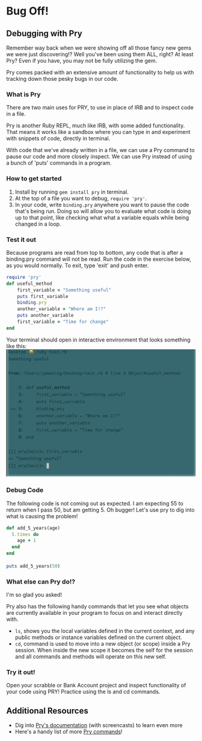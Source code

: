 # Bug Off!
## Debugging with Pry


Remember way back when we were showing off all those fancy new gems we were just discovering!? Well you've been using them ALL, right? At least Pry? Even if you have, you may not be fully utilizing the gem.

Pry comes packed with an extensive amount of functionality to help us with tracking down those pesky bugs in our code.


### What is Pry
There are two main uses for PRY, to use in place of IRB and to inspect code in a file.

Pry is another Ruby REPL, much like IRB, with some added functionality. That means it works like a sandbox where you can type in and experiment with snippets of code, directly in terminal.

With code that we've already written in a file, we can use a Pry command to pause our code and more closely inspect. We can use Pry instead of using a bunch of 'puts' commands in a program.



### How to get started

1. Install by running `` gem install pry `` in terminal.
1. At the top of a file you want to debug, `` require 'pry' ``.
1. In your code, write ``binding.pry`` anywhere you want to pause the code that's being run. Doing so will allow you to evaluate what code is doing up to that point, like checking what what a variable equals while being changed in a loop.



### Test it out

Because programs are read from top to bottom, any code that is after a binding.pry command will not be read. Run the code in the exercise below, as you would normally. To exit, type 'exit' and push enter.

``` Ruby
require 'pry'
def useful_method
    first_variable = "Something useful"
    puts first_variable
    binding.pry
    another_variable = "Where am I!?"
    puts another_variable
    first_variable = "Time for change"
end
```
Your terminal should open in interactive environment that looks something like this:
![binding.pry in terminal](./images/pry.png)


### Debug Code
The following code is not coming out as expected. I am expecting 55 to return when I pass 50, but am getting 5. Oh bugger! Let's use pry to dig into what is causing the problem!

``` Ruby
def add_5_years(age)
  5.times do
    age + 1
  end
end

puts add_5_years(50)
```

### What else can Pry do!?
I'm so glad you asked!

Pry also has the following handy commands that let you see what objects are currently available in your program to focus on and interact directly with.

- ``ls``,  shows you the local variables defined in the current context, and any public methods or instance variables defined on the current object.
- ``cd``, command is used to move into a new object (or scope) inside a Pry session. When inside the new scope it becomes the self for the session and all commands and methods will operate on this new self.


### Try it out!
Open your scrabble or Bank Account project and inspect functionality of your code using PRY! Practice using the ls and cd commands.


## Additional Resources
- Dig into [Pry's documentation](http://pryrepl.org/) (with screencasts) to learn even more
- Here's a handy list of more [Pry commands](https://github.com/pry/pry/wiki/State-navigation#Ls)!
